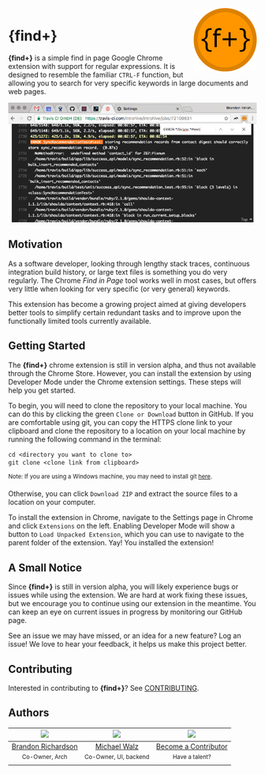 <img src="resources/icon.png" align="right" width="128" />

# **{find+}**
**{find+}** is a simple find in page Google Chrome extension with support for regular expressions. It is designed to resemble the familiar `CTRL-F` function, but allowing you to search for very specific keywords in large documents and web pages.

<img src="screenshot.png"/>

## Motivation
As a software developer, looking through lengthy stack traces, continuous integration build history, or large text files is something you do very regularly. The Chrome _Find in Page_ tool works well in most cases, but offers very little when looking for very specific (or very general) keywords.

This extension has become a growing project aimed at giving developers better tools to simplify certain redundant tasks and to improve upon the functionally limited tools currently available.

## Getting Started
The **{find+}** chrome extension is still in version alpha, and thus not available through the Chrome Store. However, you can install the extension by using Developer Mode under the Chrome extension settings. These steps will help you get started.

To begin, you will need to clone the repository to your local machine. You can do this by clicking the green `Clone or Download` button in GitHub. If you are comfortable using git, you can copy the HTTPS clone link to your clipboard and clone the repository to a location on your local machine by running the following command in the terminal:

```
cd <directory you want to clone to>
git clone <clone link from clipboard>
```
<sup>Note: If you are using a Windows machine, you may need to install git [here](https://git-for-windows.github.io/).</sup>

Otherwise, you can click `Download ZIP` and extract the source files to a location on your computer.

To install the extension in Chrome, navigate to the Settings page in Chrome and click `Extensions` on the left. Enabling Developer Mode will show a button to `Load Unpacked Extension`, which you can use to navigate to the parent folder of the extension. Yay! You installed the extension!

## A Small Notice
Since **{find+}** is still in version alpha, you will likely experience bugs or issues while using the extension. We are hard at work fixing these issues, but we encourage you to continue using our extension in the meantime. You can keep an eye on current issues in progress by monitoring our GitHub page.

See an issue we may have missed, or an idea for a new feature? Log an issue! We love to hear your feedback, it helps us make this project better.

## Contributing
Interested in contributing to **{find+}**? See [CONTRIBUTING](CONTRIBUTING.md).

## Authors
|[<img src="https://avatars3.githubusercontent.com/u/22732449?v=3&s=460" width="128">](https://github.com/brandon1024)|[<img src="https://avatars2.githubusercontent.com/u/27076448?v=3&s=460" width="128">](https://github.com/MikeWalz11) | [<img src="https://assets-cdn.github.com/images/modules/logos_page/GitHub-Mark.png" width="128">](https://github.com/brandon1024/find)
|:---:|:---:|:---:|
|[Brandon Richardson](https://github.com/brandon1024)| [Michael Walz](https://github.com/MikeWalz11) |[Become a Contributor](CONTRIBUTING.md)
|<sup>Co-Owner, Arch</sup>|<sup>Co-Owner, UI, backend</sup>|<sup>Have a talent?</sup>